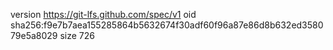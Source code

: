 version https://git-lfs.github.com/spec/v1
oid sha256:f9e7b7aea155285864b5632674f30adf60f96a87e86d8b632ed358079e5a8029
size 726
